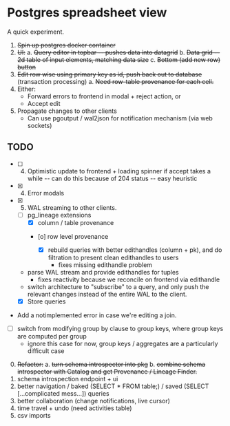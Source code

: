 # Postgres spreadsheet view

A quick experiment.

1. ~~Spin up postgres docker container~~
2. ~~UI:~~
   a. ~~Query editor in topbar -- pushes data into datagrid~~
   b. ~~Data grid -- 2d table of input elements, matching data size~~
   c. ~~Bottom (add new row) button~~
3. ~~Edit row wise using primary key as id, push back out to database~~ (transaction processing)
   a. ~~Need row-table provenance for each cell.~~
4. Either:
   - Forward errors to frontend in modal + reject action, or
   - Accept edit
5. Propagate changes to other clients
   - Can use pgoutput / wal2json for notification mechanism (via web sockets)

## TODO

- [ ] 4. Optimistic update to frontend + loading spinner if accept takes a while -- can do this because of 204 status -- easy heuristic
- [x] 4. Error modals
- [x] 5. WAL streaming to other clients.
   - [ ] pg_lineage extensions
      - [x] column / table provenance
      - [o] row level provenance

         - [x] rebuild queries with better edithandles (column + pk), and do filtration to present clean edithandles to users 
            - fixes missing edithandle problem
   - parse WAL stream and provide edithandles for tuples
      - fixes reactivity because we reconcile on frontend via edithandle
   - switch architecture to "subscribe" to a query, and only push the relevant 
      changes instead of the entire WAL to the client.
   - [x] Store queries

- Add a notimplemented error in case we're editing a join.
- [ ] switch from modifying group by clause to group keys, 
   where group keys are computed per group
   - ignore this case for now, group keys / aggregates are a particularly difficult case

0. ~~Refactor:~~
   a. ~~turn schema introspector into pkg~~
   b. ~~combine schema introspector with Catalog and get Provenance / Lineage Finder.~~
1. schema introspection endpoint + ui
2. better navigation / baked (SELECT * FROM table;) / saved (SELECT [...complicated mess...]) queries
3. better collaboration (change notifications, live cursor)
4. time travel + undo (need activities table)
5. csv imports